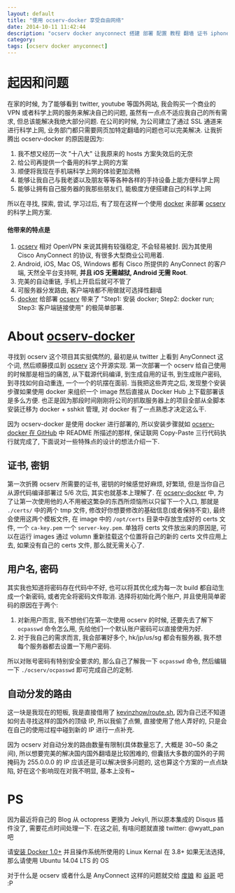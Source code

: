 ```yaml
---
layout: default
title: "使用 ocserv-docker 享受自由网络"
date: 2014-10-11 11:42:44
description: "ocserv docker anyconnect 搭建 部署 配置 教程 翻墙 证书 iphone android"
category: 
tags: [ocserv docker anyconnect]
---
```

# 起因和问题
在家的时候, 为了能够看到 twitter, youtube 等国外网站, 我会购买一个商业的 VPN 或者科学上网的服务来解决自己的问题, 虽然有一点点不适应我自己的所有需求, 但总该能解决我绝大部分问题. 在公司的时候, 为公司建立了通过 SSL 通道来进行科学上网, 业务部门都只需要网页加特定翻墙的问题也可以完美解决. 让我折腾出 ocserv-docker 的原因是因为:

1. 我不想又经历一次 "十八大" 让我原来的 hosts 方案失效后的无奈
1. 给公司再提供一个备用的科学上网的方案
1. 顺便将我现在手机端科学上网的体验更加流畅
1. 能够让我自己与我老婆以及朋友等等各种各样的手持设备上能方便科学上网
1. 能够让拥有自己服务器的我那些朋友们, 能极度方便搭建自己的科学上网

所以在寻找, 探索, 尝试, 学习过后, 有了现在这样一个使用 [docker][docker-site] 来部署 [ocserv][ocserv-site] 的科学上网方案.

#### 他带来的特点是

1. [ocserv][ocserv-site] 相对 OpenVPN 来说其拥有较强稳定, 不会轻易被封. 因为其使用 Cisco AnyConnect 的协议, 有很多大型商业公司用着.
1. Android, iOS, Mac OS, Windows 都有 Cisco 所提供的 AnyConnect 的客户端, 天然全平台支持啊, **并且 iOS 无需越狱, Android 无需 Root**.
1. 完美的自动重链, 手机上开启后就可不管了
1. 可服务器分发路由, 客户端啥都不用做就可选择性翻墙
1. [docker][docker-site] 给部署 [ocserv][ocserv-site] 带来了 "Step1: 安装 docker; Step2: docker run; Step3: 客户端链接使用" 的极简单部署.


# About [ocserv-docker][github]
寻找到 ocserv 这个项目其实挺偶然的, 最初是从 twitter 上看到 AnyConnect 这个词, 然后顺藤摸瓜到 [ocserv][ocserv-site] 这个开源实现. 第一次部署一个 ocserv 给自己使用的时候那是相当的痛苦, 从下载源代码编译, 到生成自用的证书, 到生成账户密码, 到寻找如何自动重连, 一个一个的坑摆在面前. 当我把这些弄完之后, 发现整个安装步骤如果使用 docker 来组织一个 image 然后直接从 Docker Hub 上下载部署该是多么方便. 也正是因为那段时间刚刚将公司的抓取服务器上的项目全部从全脚本安装迁移为 docker + sshkit 管理, 对 docker 有了一点熟悉才决定这么干.

因为 ocserv-docker 是使用 docker 进行部署的, 所以安装步骤就如 [ocserv-docker 在 GitHub][github] 中 README 所描述的那样, 保证联网 Copy-Paste 三行代码执行就完成了, 下面说对一些特殊点的设计的想法介绍一下.

## 证书, 密钥
第一次折腾 ocserv 所需要的证书, 密钥的时候感觉好麻烦, 好繁琐, 但是当你自己从源代码编译部署过 5/6 次后, 其实也就基本上理解了. 在 [ocserv-docker][dochub] 中, 为了让第一次使用他的人不用被这繁杂的东西所烦恼所以只留下一个入口, 那就是 `./certs/` 中的两个 tmp 文件, 修改好你想要修改的基础信息(或者保持不变), 最终会使用这两个模板文件, 在 image 中的 `/opt/certs` 目录中存放生成好的 certs 文件, 一个 `ca-key.pem` 一个 `server-key.pem`. 单独将 certs 文件放出来的原因是, 可以在运行 images 通过 volumn 重新挂载这个位置将自己的新的 certs 文件应用上去, 如果没有自己的 certs 文件, 那么就无需关心了.

## 用户名, 密码
其实我也知道将密码存在代码中不好, 也可以将其优化成为每一次 build 都自动生成一个新密码, 或者完全将密码文件取消. 选择将初始化两个账户, 并且使用简单密码的原因在于两个:

1. 对新用户而言, 我不想他们在第一次使用 ocserv 的时候, 还要先去了解下 `ocpasswd` 命令怎么用, 先给他们一个默认账户密码可以直接使用为好.
1. 对于我自己的需求而言, 我会部署好多个, hk/jp/us/sg 都会有服务器, 我不想每个服务器都去设置一下用户密码.

所以对账号密码有特别安全要求的, 那么自己了解我一下 `ocpasswd` 命令, 然后编辑一下 `./ocserv/ocpasswd` 即可完成自己的定制.

## 自动分发的路由
这一块是我现在的短板, 我是直接借用了 [kevinzhow/route.sh](https://gist.github.com/kevinzhow/9661732), 因为自己还不知道如何去寻找这样的国外的顶级 IP, 所以我偷了点懒, 直接使用了他人弄好的, 只是会在自己的使用过程中碰到新的 IP 进行一点补充.

因为 ocserv 对自动分发的路由数量有限制(具体数量忘了, 大概是 30~50 条之间), 所以想要完美的解决国内国外翻墙是比较困难的, 但囊括大多数的国外的子网掩码为 255.0.0.0 的 IP 应该还是可以解决很多问题的, 这也算这个方案的一点点缺陷, 好在这个影响现在对我不明显, 基本上没有~

# PS
因为最近将自己的 Blog 从 octopress 更换为 Jekyll, 所以原本集成的 Disqus 插件没了, 需要花点时间处理一下. 在这之前, 有啥问题就直接 twitter: @wyatt_pan 吧

请[安装 Docker 1.0+](https://gist.github.com/wppurking/55db8651a88425e0f977) 并且操作系统所使用的 Linux Kernal 在 3.8+  如果无法选择, 那么请使用 Ubuntu 14.04 LTS 的 OS

对于什么是 ocserv 或者什么是 AnyConnect 这样的问题就交给 [度娘](http://www.baidu.com/s?ie=utf-8&f=8&rsv_bp=1&tn=baiduhome_pg&wd=anyconnect%20ocserv&rsv_spt=1&rsv_enter=1&rsv_sug3=9&rsv_sug2=0&inputT=1331) 和 [谷哥](https://www.google.com/#newwindow=1&hl=en&qscrl=1&q=what+is+anyconnect) 吧 :P


[docker-site]: https://docker.com/ "Docker Inc."
[ocserv-site]: http://www.infradead.org/ocserv/ "OpenConnect VPN Server"
[github]: https://github.com/wppurking/ocserv-docker "GitHub ocserv-docker"
[dochub]: https://registry.hub.docker.com/u/wppurking/ocserv/ "Docker ocserv"
